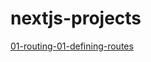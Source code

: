# nextjs-projects

[01-routing-01-defining-routes](https://https://01-routing-01-defining-routes.vercel.app/)
